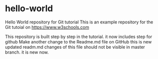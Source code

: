 
# hello-world
Hello World repository for Git tutorial
This is an example repository for the Git tutoial on https://www.w3schools.com

This repository is built step by step in the tutorial.
it now includes step for github
Make another change to the Readme.md file on GitHub
this is new updated readm.md changes of this file should not be visible in master branch.
it is new now.
